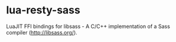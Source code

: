 lua-resty-sass
==============

LuaJIT FFI bindings for libsass - A C/C++ implementation of a Sass compiler (http://libsass.org/).
